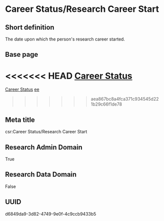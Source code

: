 # Career Status/Research Career Start
## Short definition
The date upon which the person's research career started.
## Base page
<<<<<<< HEAD
[Career Status](https://github.com/EuroCRIS/CASRAI-Dictionairies/blob/main/Objects/Career%20Status.md)
=======
[Career Status](../Objects/Career%20Status.md)
[ee](https://github.com/bramvc1/test-casrai/blob/main/new-folder/test.md)
>>>>>>> aea867bc8a4fca371c934545d221b29c66f1de78
## Meta title
csr:Career Status/Research Career Start
## Research Admin Domain
True
## Research Data Domain
False
## UUID
d6849da9-3d82-4749-9e0f-4c9ccb9433b5
